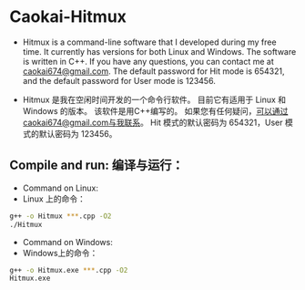 Caokai-Hitmux
=============
* Hitmux is a command-line software that I developed during my free time. 
It currently has versions for both Linux and Windows.
The software is written in C++. 
If you have any questions, you can contact me at caokai674@gmail.com.
The default password for Hit mode is 654321, and the default password for User mode is 123456.

* Hitmux 是我在空闲时间开发的一个命令行软件。 
目前它有适用于 Linux 和 Windows 的版本。
该软件是用C++编写的。 
如果您有任何疑问，可以通过caokai674@gmail.com与我联系。
Hit 模式的默认密码为 654321，User 模式的默认密码为 123456。

Compile and run:
编译与运行：
-----------
* Command on Linux:
* Linux 上的命令：
```bash
g++ -o Hitmux ***.cpp -O2
./Hitmux
```
* Command on Windows:
* Windows上的命令：
```bash
g++ -o Hitmux.exe ***.cpp -O2
Hitmux.exe
```
